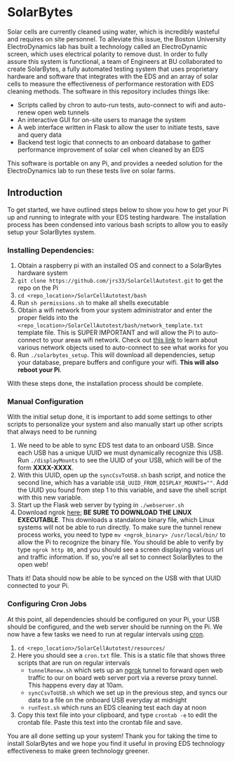 
# SolarBytes
Solar cells are currently cleaned using water, which is incredibly wasteful and requires on site personnel. To alleviate this issue, the Boston University ElectroDynamics lab
has built a technology called an ElectroDynamic screen, which uses electrical polarity to remove dust. In order to fully assure this system is functional, a team of Engineers
at BU collaborated to create SolarBytes, a fully automated testing system that uses proprietary hardware and software that integrates with the EDS and an array of solar cells to 
measure the effectiveness of performance restoration with EDS cleaning methods. The software in this repository includes things like:

- Scripts called by chron to auto-run tests, auto-connect to wifi and auto-renew open web tunnels
- An interactive GUI for on-site users to manage the system
- A web interface written in Flask to allow the user to initiate tests, save and query data
- Backend test logic that connects to an onboard database to gather performance improvement of solar cell when cleaned by an EDS

This software is portable on any Pi, and provides a needed solution for the ElectroDynamics lab to run these tests live on solar farms.

## Introduction
To get started, we have outlined steps below to show you how to get your Pi up and running to integrate with your EDS testing hardware. The installation process has been condensed into various bash scripts to allow you to easily setup your SolarBytes system. 

### Installing Dependencies:
1) Obtain a raspberry pi with an installed OS and connect to a SolarBytes hardware system 
2) `git clone https://github.com/jrs33/SolarCellAutotest.git` to get the repo on the Pi
3) `cd <repo_location>/SolarCellAutotest/bash`
4) Run `sh permissions.sh` to make all shells executable
5) Obtain a wifi network from your system administrator and enter the proper fields into the `<repo_location>/SolarCellAutotest/bash/network_template.txt` template file. This is SUPER IMPORTANT and will allow the Pi to auto-connect to your areas wifi network. Check out  [this link](https://w1.fi/cgit/hostap/plain/wpa_supplicant/wpa_supplicant.conf) to learn about various network objects used to auto-connect to see what works for you
6) Run `./solarbytes_setup`. This will download all dependencies, setup your database, prepare buffers and configure your wifi. **This will also reboot your Pi**. 

With these steps done, the installation process should be complete.

### Manual Configuration
With the initial setup done, it is important to add some settings to other scripts to personalize your system and also manually start up other scripts that always need to be running

1) We need to be able to sync EDS test data to an onboard USB. Since each USB has a unique UUID we must dynamically recognize this USB. Run `./displayMounts` to see the UUID of your USB, which will be of the form **XXXX-XXXX**. 
2) With this UUID, open up the `syncCsvToUSB.sh` bash script, and notice the second line, which has a variable `USB_UUID_FROM_DISPLAY_MOUNTS=""`. Add the UUID you found from step 1 to this variable, and save the shell script with this new variable.
3) Start up the Flask web server by typing in `./webserver.sh`
4) Download ngrok [here](https://ngrok.com/download); **BE SURE TO DOWNLOAD THE LINUX EXECUTABLE**. This downloads a standalone binary file, which Linux systems will not be able to run directly. To make sure the tunnel renew process works, you need to type `mv <ngrok_binary> /usr/local/bin/` to allow the Pi to recognize the binary file. You should be able to verify by type `ngrok http 80`, and you should see a screen displaying various url and traffic information. If so, you're all set to connect SolarBytes to the open web!

Thats it! Data should now be able to be synced on the USB with that UUID connected to your Pi.

### Configuring Cron Jobs
At this point, all dependencies should be configured on your Pi, your USB should be configured, and the web server should be running on the Pi. We now have a few tasks we need to run at regular intervals using [cron](https://en.wikipedia.org/wiki/Cron). 

1) `cd <repo_location>/SolarCellAutotest/resources/`
2) Here you should see a `cron.txt` file. This is a static file that shows three scripts that are run on regular intervals
	* `tunnelRenew.sh` which sets up an [ngrok](https://ngrok.com/) tunnel to forward open web traffic to our on board web server port via a reverse proxy tunnel. This happens every day at 10am.
	* `syncCsvToUSB.sh` which we set up in the previous step, and syncs our data to a file on the onboard USB everyday at midnight
	* `runTest.sh` which runs an EDS cleaning test each day at noon
3) Copy this text file into your clipboard, and type `crontab -e` to edit the crontab file. Paste this text into the crontab file and save.

You are all done setting up your system! Thank you for taking the time to install SolarBytes and we hope you find it useful in proving EDS technology effectiveness to make green technology greener.

